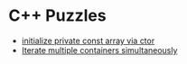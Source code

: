 # C++ Puzzles

- [initialize private const array via ctor](initialize-private-const-array.md)
- [Iterate multiple containers simultaneously](iterate-multiple-containers.md)
